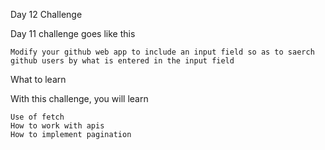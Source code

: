Day 12 Challenge

Day 11 challenge goes like this

    Modify your github web app to include an input field so as to saerch github users by what is entered in the input field

What to learn

With this challenge, you will learn

    Use of fetch
    How to work with apis
    How to implement pagination
